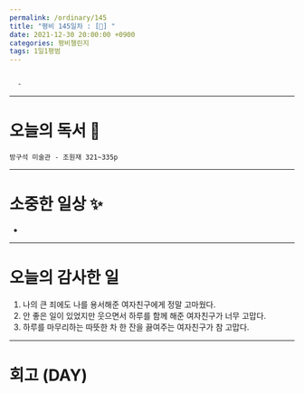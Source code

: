 ```yaml
---
permalink: /ordinary/145
title: "평비 145일차 : [🧳] "
date: 2021-12-30 20:00:00 +0900
categories: 평비챌린지
tags: 1일1평범
---
```

```

  - 
```

---
# 오늘의 독서 📕
`방구석 미술관 - 조원재 321~335p`  

---
# 소중한 일상 ✨
- 

---
# 오늘의 감사한 일
1. 나의 큰 죄에도 나를 용서해준 여자친구에게 정말 고마웠다.  
2. 안 좋은 일이 있었지만 웃으면서 하루를 함께 해준 여자친구가 너무 고맙다.  
3. 하루를 마무리하는 따뜻한 차 한 잔을 끓여주는 여자친구가 참 고맙다.

---
# 회고 (DAY)
